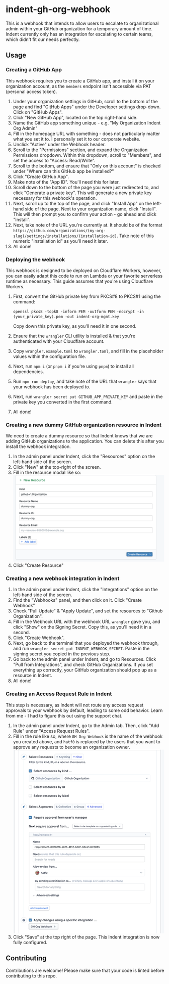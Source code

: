 # indent-gh-org-webhook

This is a webhook that intends to allow users to escalate to organizational admin within your GitHub organization for a temporary amount of time. Indent currently only has an integration for escalating to certain teams, which didn't fit our needs perfectly.

## Usage
### Creating a GitHub App
This webhook requires you to create a GitHub app, and install it on your organization account, as the `members` endpoint isn't accessible via PAT (personal access token). 

1. Under your organization settings in GitHub, scroll to the bottom of the page and find "GitHub Apps" under the Developer settings drop-down. Click on "GitHub Apps".
2. Click "New GitHub App", located on the top right-hand side.
3. Name the GitHub app something unique - e.g. "My Organization Indent Org Admin"
4. Fill in the homepage URL with something - does not particularly matter what you set it to. I personally set it to our corporate website.
5. Unclick "Active" under the Webhook header.
6. Scroll to the "Permissions" section, and expand the Organization Permissions dropdown. Within this dropdown, scroll to "Members", and set the access to "Access: Read/Write".
7. Scroll to the bottom, and ensure that "Only on this account" is checked under "Where can this GitHub app be installed?"
8. Click "Create GitHub App".
9. Make note of the "App ID". You'll need this for later.
10. Scroll down to the bottom of the page you were just redirected to, and click "Generate a private key". This will generate a new private key necessary for this webhook's operation.
11. Next, scroll up to the top of the page, and click "Install App" on the left-hand side of the page. Next to your organization name, click "Install". This will then prompt you to confirm your action - go ahead and click "Install".
12. Next, take note of the URL you're currently at. It should be of the format `https://github.com/organizations/(my-org-slug)/settings/installations/(installation-id)`. Take note of this numeric "installation id" as you'll need it later.
13. All done!

### Deploying the webhook
This webhook is designed to be deployed on Cloudflare Workers, however, you can easily adapt this code to run on Lambda or your favorite serverless runtime as necessary. This guide assumes that you're using Cloudflare Workers.

1. First, convert the GitHub private key from PKCS#8 to PKCS#1 using the command:

   ```
   openssl pkcs8 -topk8 -inform PEM -outform PEM -nocrypt -in (your_private_key).pem -out indent-org-mgmt.key
   ```
   Copy down this private key, as you'll need it in one second.
2. Ensure that the `wrangler` CLI utility is installed & that you're authenticated with your Cloudflare account.
3. Copy `wrangler.example.toml` to `wrangler.toml`, and fill in the placeholder values within the configuration file.
4. Next, run `npm i` (or `pnpm i` if you're using `pnpm`) to install all dependencies.
5. Run `npm run deploy`, and take note of the URL that `wrangler` says that your webhook has been deployed to.
6. Next, run `wrangler secret put GITHUB_APP_PRIVATE_KEY` and paste in the private key you converted in the first command.
7. All done! 

### Creating a new dummy GitHub organization resource in Indent
We need to create a dummy resource so that Indent knows that we are adding GitHub organizations to the application. You can delete this after you install the webhook integration.

1. In the admin panel under Indent, click the "Resources" option on the left-hand side of the screen.
2. Click "New" at the top-right of the screen.
3. Fill in the resource modal like so:
![A picture showing a dummy organization resource in the Indent admin panel](./imgs/dummy-org-modal.png)
4. Click "Create Resource"
### Creating a new webhook integration in Indent
1. In the admin panel under Indent, click the "Integrations" option on the left-hand side of the screen.
2. Find the "Webhooks" panel, and then click on it. Click "Create Webhook"
3. Check "Pull Update" & "Apply Update", and set the resources to "Github Organization".
4. Fill in the Webhook URL with the webhook URL `wrangler` gave you, and click "Show" on the Signing Secret. Copy this, as you'll need it in a second.
5. Click "Create Webhook".
6. Next, go back to the terminal that you deployed the webhook through, and run `wrangler secret put INDENT_WEBHOOK_SECRET`. Paste in the signing secret you copied in the previous step.
7. Go back to the admin panel under Indent, and go to Resources. Click "Pull from Integrations", and check GitHub Organizations. If you set everything up correctly, your GitHub organization should pop up as a resource in Indent.
8. All done!

### Creating an Access Request Rule in Indent
This step is necessary, as Indent will not route any access request approvals to your webhook by default, leading to some odd behavior. Learn from me - I had to figure this out using the support chat.

1. In the admin panel under Indent, go to the Admin tab. Then, click "Add Rule" under "Access Request Rules".
2. Fill in the rule like so, where `GH Org Webhook` is the name of the webhook you created above, and `hatf0` is replaced by the users that you want to approve any requests to become an organization owner.
![A picture showing a fully configured access request rule in the Indent admin panel](./imgs/access-request-rule.png)
3. Click "Save" at the top right of the page. This Indent integration is now fully configured.

## Contributing
Contributions are welcome! Please make sure that your code is linted before contributing to this repo. 